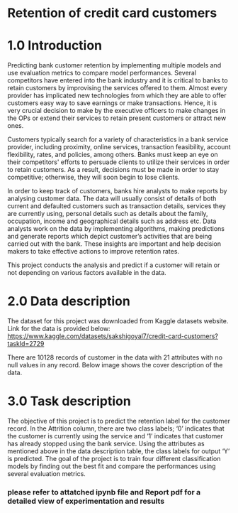 # Retention of credit card customers
# **1.0 Introduction**
Predicting bank customer retention by implementing multiple models and use evaluation metrics to compare model performances.
Several competitors have entered into the bank industry and it is critical to banks to retain customers by improvising the services offered to them. Almost every provider has implicated new technologies from which they are able to offer customers easy way to save earnings or make transactions. Hence, it is very crucial decision to make by the executive officers to make changes in the OPs or extend their services to retain present customers or attract new ones. 

Customers typically search for a variety of characteristics in a bank service provider, including proximity, online services, transaction feasibility, account flexibility, rates, and policies, among others. Banks must keep an eye on their competitors' efforts to persuade clients to utilize their services in order to retain customers. As a result, decisions must be made in order to stay competitive; otherwise, they will soon begin to lose clients.

In order to keep track of customers, banks hire analysts to make reports by analysing customer data. The data will usually consist of details of both current and defaulted customers such as transaction details, services they are currently using, personal details such as details about the family, occupation, income and geographical details such as address etc. Data analysts work on the data by implementing algorithms, making predictions and generate reports which depict customer’s activities that are being carried out with the bank. These insights are important and help decision makers to take effective actions to improve retention rates. 

This project conducts the analysis and predict if a customer will retain or not depending on various factors available in the data.
# **2.0	Data description**

The dataset for this project was downloaded from Kaggle datasets website. Link for the data is provided below:
https://www.kaggle.com/datasets/sakshigoyal7/credit-card-customers?taskId=2729 

There are 10128 records of customer in the data with 21 attributes with no null values in any record. Below image shows the cover description of the data.
	
# **3.0	Task description**

The objective of this project is to predict the retention label for the customer record. In the Attrition column, there are two class labels; ‘0’ indicates that the customer is currently using the service and ‘1’ indicates that customer has already stopped using the bank service. Using the attributes as mentioned above in the data description table, the class labels for output ‘Y’ is predicted. The goal of the project is to train four different classification models by finding out the best fit and compare the performances using several evaluation metrics.

### **please refer to attatched ipynb file and Report pdf for a detailed view of experimentation and results**
